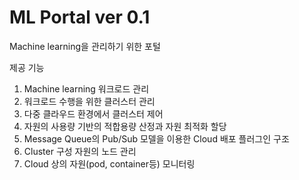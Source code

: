 # ML Portal ver 0.1

Machine learning을 관리하기 위한 포털

제공 기능
1. Machine learning 워크로드 관리
2. 워크로드 수행을 위한 클러스터 관리
3. 다중 클라우드 환경에서 클러스터 제어
4. 자원의 사용량 기반의 적합용량 산정과 자원 최적화 할당
5. Message Queue의 Pub/Sub 모델을 이용한 Cloud 배포 플러그인 구조 
6. Cluster 구성 자원의 노드 관리
7. Cloud 상의 자원(pod, container등) 모니터링
